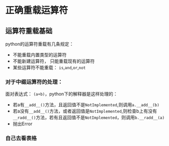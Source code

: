 # 正确重载运算符

## 运算符重载基础

python的运算符重载有几条规定：

+ 不能重载内置类型的运算符
+ 不能新建运算符， 只能重载现有的运算符
+ 某些运算符不能重载： ```is```,```and```,```or```,```not```

### 对于中缀运算符的处理：

面对表达式： ```(a+b)```，python下的解释器是这样处理的：

+ 若a有```__add__()```方法，且返回值不是```NotImplemented```,则调用```a.__add__(b)```
+ 若a没有```__add__()```方法，或者返回值是```NotImplemented```,则检查b上有没有```__radd__()```方法，若有且返回值不是```NotImplemented```，则调用```b.__radd__(a)```
+ 抛出Error

### 自己去看表格
